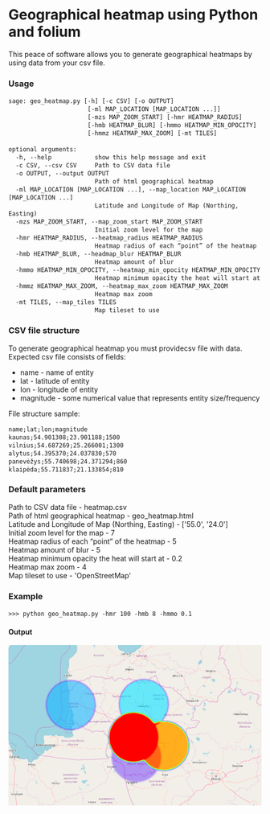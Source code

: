 # Geographical heatmap using Python and folium
This peace of software allows you to generate geographical heatmaps by using data from your csv file.

### Usage
```
sage: geo_heatmap.py [-h] [-c CSV] [-o OUTPUT]
                      [-ml MAP_LOCATION [MAP_LOCATION ...]]
                      [-mzs MAP_ZOOM_START] [-hmr HEATMAP_RADIUS]
                      [-hmb HEATMAP_BLUR] [-hmmo HEATMAP_MIN_OPOCITY]
                      [-hmmz HEATMAP_MAX_ZOOM] [-mt TILES]

optional arguments:
  -h, --help            show this help message and exit
  -c CSV, --csv CSV     Path to CSV data file
  -o OUTPUT, --output OUTPUT
                        Path of html geographical heatmap
  -ml MAP_LOCATION [MAP_LOCATION ...], --map_location MAP_LOCATION [MAP_LOCATION ...]
                        Latitude and Longitude of Map (Northing, Easting)
  -mzs MAP_ZOOM_START, --map_zoom_start MAP_ZOOM_START
                        Initial zoom level for the map
  -hmr HEATMAP_RADIUS, --heatmap_radius HEATMAP_RADIUS
                        Heatmap radius of each “point” of the heatmap
  -hmb HEATMAP_BLUR, --headmap_blur HEATMAP_BLUR
                        Heatmap amount of blur
  -hmmo HEATMAP_MIN_OPOCITY, --heatmap_min_opocity HEATMAP_MIN_OPOCITY
                        Heatmap minimum opacity the heat will start at
  -hmmz HEATMAP_MAX_ZOOM, --heatmap_max_zoom HEATMAP_MAX_ZOOM
                        Heatmap max zoom
  -mt TILES, --map_tiles TILES
                        Map tileset to use

```

### CSV file structure
To generate geographical heatmap you must providecsv file with data. Expected csv file consists of fields:
* name - name of entity
* lat - latitude of entity
* lon - longitude of entity
* magnitude - some numerical value that represents entity size/frequency

File structure sample:
```
name;lat;lon;magnitude
kaunas;54.901308;23.901188;1500
vilnius;54.687269;25.266001;1300
alytus;54.395370;24.037830;570
panevėžys;55.740698;24.371294;860
klaipėda;55.711837;21.133854;810
```

### Default parameters

Path to CSV data file - heatmap.csv  
Path of html geographical heatmap - geo_heatmap.html  
Latitude and Longitude of Map (Northing, Easting) - ['55.0', '24.0']  
Initial zoom level for the map - 7  
Heatmap radius of each “point” of the heatmap - 5  
Heatmap amount of blur - 5  
Heatmap minimum opacity the heat will start at - 0.2  
Heatmap max zoom - 4  
Map tileset to use - 'OpenStreetMap'  

### Example
```
>>> python geo_heatmap.py -hmr 100 -hmb 8 -hmmo 0.1
```

#### Output
![alt text](images/sample.png "sample")
